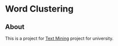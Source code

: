 # Word Clustering

## About

This is a project for [Text Mining](https://sites.google.com/unc.edu.ar/textmining2021/) project for university.
